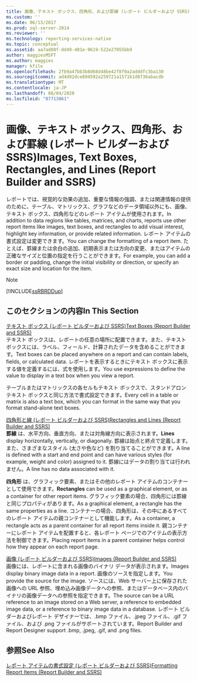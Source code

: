 ```yaml
---
title: 画像、テキスト ボックス、四角形、および罫線 (レポート ビルダーおよび SSRS) | Microsoft Docs
ms.custom: ''
ms.date: 06/13/2017
ms.prod: sql-server-2014
ms.reviewer: ''
ms.technology: reporting-services-native
ms.topic: conceptual
ms.assetid: aa7ad08f-dd49-401e-9619-522e27055bb9
author: maggiesMSFT
ms.author: maggies
manager: kfile
ms.openlocfilehash: 2fb9a47bb3b8d68d48be42f8f0a2adddfc3ba130
ms.sourcegitcommit: ad4d92dce894592a259721a1571b1d8736abacdb
ms.translationtype: MT
ms.contentlocale: ja-JP
ms.lasthandoff: 08/04/2020
ms.locfileid: "87713861"
---
```

# <a name="images-text-boxes-rectangles-and-lines-report-builder-and-ssrs"></a><span data-ttu-id="0779e-102">画像、テキスト ボックス、四角形、および罫線 (レポート ビルダーおよび SSRS)</span><span class="sxs-lookup"><span data-stu-id="0779e-102">Images, Text Boxes, Rectangles, and Lines (Report Builder and SSRS)</span></span>
  <span data-ttu-id="0779e-103">レポートでは、視覚的な効果の追加、重要な情報の強調、または関連情報の提供のために、テーブル、マトリックス、グラフなどのデータ領域以外にも、画像、テキスト ボックス、四角形などのレポート アイテムが使用されます。</span><span class="sxs-lookup"><span data-stu-id="0779e-103">In addition to data regions like tables, matrices, and charts, reports use other report items like images, text boxes, and rectangles to add visual interest, highlight key information, or provide related information.</span></span> <span data-ttu-id="0779e-104">レポート アイテムの書式設定は変更できます。</span><span class="sxs-lookup"><span data-stu-id="0779e-104">You can change the formatting of a report item.</span></span> <span data-ttu-id="0779e-105">たとえば、罫線または余白の追加、初期表示または方向の変更、またはアイテムの正確なサイズと位置の指定を行うことができます。</span><span class="sxs-lookup"><span data-stu-id="0779e-105">For example, you can add a border or padding, change the initial visibility or direction, or specify an exact size and location for the item.</span></span>  
  
> [!NOTE]  
>  [!INCLUDE[ssRBRDDup](../../includes/ssrbrddup-md.md)]  
  
## <a name="in-this-section"></a><span data-ttu-id="0779e-106">このセクションの内容</span><span class="sxs-lookup"><span data-stu-id="0779e-106">In This Section</span></span>  
 [<span data-ttu-id="0779e-107">テキスト ボックス (レポート ビルダーおよび SSRS)</span><span class="sxs-lookup"><span data-stu-id="0779e-107">Text Boxes &#40;Report Builder and SSRS&#41;</span></span>](text-boxes-report-builder-and-ssrs.md)  
 <span data-ttu-id="0779e-108">テキスト ボックスは、レポートの任意の場所に配置できます。また、テキスト ボックスには、ラベル、フィールド、計算されたデータを含めることができます。</span><span class="sxs-lookup"><span data-stu-id="0779e-108">Text boxes can be placed anywhere on a report and can contain labels, fields, or calculated data.</span></span> <span data-ttu-id="0779e-109">レポートを表示するときにテキスト ボックスに表示する値を定義するには、式を使用します。</span><span class="sxs-lookup"><span data-stu-id="0779e-109">You use expressions to define the value to display in a text box when you view a report.</span></span>  
  
 <span data-ttu-id="0779e-110">テーブルまたはマトリックスの各セルもテキスト ボックスで、スタンドアロン テキスト ボックスと同じ方法で書式設定できます。</span><span class="sxs-lookup"><span data-stu-id="0779e-110">Every cell in a table or matrix is also a text box, which you can format in the same way that you format stand-alone text boxes.</span></span>  
  
 [<span data-ttu-id="0779e-111">四角形と線 &#40;レポート ビルダーおよび SSRS&#41;</span><span class="sxs-lookup"><span data-stu-id="0779e-111">Rectangles and Lines &#40;Report Builder and SSRS&#41;</span></span>](rectangles-and-lines-report-builder-and-ssrs.md)  
 <span data-ttu-id="0779e-112">**罫線** は、水平方向、垂直方向、または対角線方向に表示されます。</span><span class="sxs-lookup"><span data-stu-id="0779e-112">**Lines** display horizontally, vertically, or diagonally.</span></span> <span data-ttu-id="0779e-113">罫線は始点と終点で定義します。また、さまざまなスタイル (太さや色など) を割り当てることができます。</span><span class="sxs-lookup"><span data-stu-id="0779e-113">A line is defined with a start and end point and can have various styles (for example, weight and color) assigned to it.</span></span> <span data-ttu-id="0779e-114">罫線にはデータの割り当ては行われません。</span><span class="sxs-lookup"><span data-stu-id="0779e-114">A line has no data associated with it.</span></span>  
  
 <span data-ttu-id="0779e-115">**四角形** は、グラフィック要素、またはその他のレポート アイテムのコンテナーとして使用できます。</span><span class="sxs-lookup"><span data-stu-id="0779e-115">**Rectangles** can be used as a graphical element, or as a container for other report items.</span></span> <span data-ttu-id="0779e-116">グラフィック要素の場合、四角形には罫線と同じプロパティがあります。</span><span class="sxs-lookup"><span data-stu-id="0779e-116">As a graphical element, a rectangle has the same properties as a line.</span></span> <span data-ttu-id="0779e-117">コンテナーの場合、四角形は、その中にあるすべてのレポート アイテムの親コンテナーとして機能します。</span><span class="sxs-lookup"><span data-stu-id="0779e-117">As a container, a rectangle acts as a parent container for all report items inside it.</span></span> <span data-ttu-id="0779e-118">親コンテナーにレポート アイテムを配置すると、各レポート ページでのアイテムの表示方法を制御できます。</span><span class="sxs-lookup"><span data-stu-id="0779e-118">Placing report items in a parent container helps control how they appear on each report page.</span></span>  
  
 [<span data-ttu-id="0779e-119">画像 (レポート ビルダーおよび SSRS)</span><span class="sxs-lookup"><span data-stu-id="0779e-119">Images &#40;Report Builder and SSRS&#41;</span></span>](images-report-builder-and-ssrs.md)  
 <span data-ttu-id="0779e-120">画像には、レポートに含まれる画像のバイナリ データが表示されます。</span><span class="sxs-lookup"><span data-stu-id="0779e-120">Images display binary image data in a report.</span></span> <span data-ttu-id="0779e-121">画像のソースを指定します。</span><span class="sxs-lookup"><span data-stu-id="0779e-121">You provide the source for the image.</span></span> <span data-ttu-id="0779e-122">ソースには、Web サーバー上に保存された画像への URL 参照、埋め込み画像データへの参照、またはデータベース内のバイナリの画像データへの参照を指定できます。</span><span class="sxs-lookup"><span data-stu-id="0779e-122">The source can be a URL reference to an image stored on a Web server, a reference to embedded image data, or a reference to binary image data in a database.</span></span> <span data-ttu-id="0779e-123">レポート ビルダーおよびレポート デザイナーでは、.bmp ファイル、.jpeg ファイル、.gif ファイル、および .png ファイルがサポートされています。</span><span class="sxs-lookup"><span data-stu-id="0779e-123">Report Builder and Report Designer support .bmp, .jpeg, .gif, and .png files.</span></span>  
  
## <a name="see-also"></a><span data-ttu-id="0779e-124">参照</span><span class="sxs-lookup"><span data-stu-id="0779e-124">See Also</span></span>  
 [<span data-ttu-id="0779e-125">レポート アイテムの書式設定 &#40;レポート ビルダーおよび SSRS&#41;</span><span class="sxs-lookup"><span data-stu-id="0779e-125">Formatting Report Items &#40;Report Builder and SSRS&#41;</span></span>](formatting-report-items-report-builder-and-ssrs.md)  
  
  
